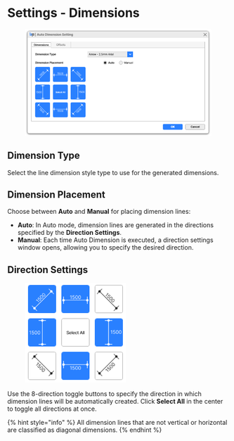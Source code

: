 # Settings - Dimensions

<figure><img src="../../.gitbook/assets/image (1).png" alt=""><figcaption></figcaption></figure>

## **Dimension Type**

Select the line dimension style type to use for the generated dimensions.

## Dimension Placement

Choose between **Auto** and **Manual** for placing dimension lines:

* **Auto**: In Auto mode, dimension lines are generated in the directions specified by the **Direction Settings**.
* **Manual**: Each time Auto Dimension is executed, a direction settings window opens, allowing you to specify the desired direction.

## Direction Settings

<figure><img src="../../.gitbook/assets/image (1) (1).png" alt=""><figcaption></figcaption></figure>

Use the 8-direction toggle buttons to specify the direction in which dimension lines will be automatically created. Click **Select All** in the center to toggle all directions at once.

{% hint style="info" %}
All dimension lines that are not vertical or horizontal are classified as diagonal dimensions.
{% endhint %}

